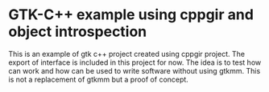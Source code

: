 # GTK-C++ example using cppgir and object introspection

This is an example of gtk c++ project created using cppgir project.
The export of interface is included in this project for now. The idea
is to test how can work and how can be used to write software without
using gtkmm. This is not a replacement of gtkmm but a proof of concept.
